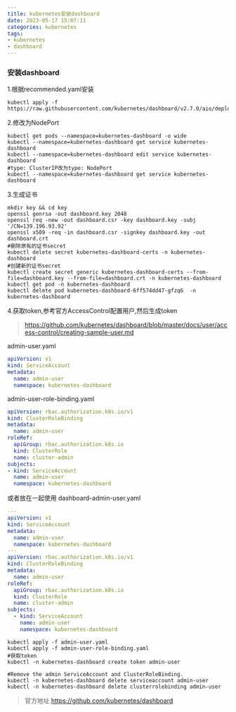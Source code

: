 ```yaml
---
title: kubernetes安装dashboard
date: 2023-05-17 15:07:11
categories: kubernetes
tags:
- kubernetes
- dashboard
---
```

### 安装dashboard
1.根据recommended.yaml安装
~~~shell
kubectl apply -f https://raw.githubusercontent.com/kubernetes/dashboard/v2.7.0/aio/deploy/recommended.yaml
~~~
2.修改为NodePort
~~~shell
kubectl get pods --namespace=kubernetes-dashboard -o wide
kubectl --namespace=kubernetes-dashboard get service kubernetes-dashboard
kubectl --namespace=kubernetes-dashboard edit service kubernetes-dashboard
#type: ClusterIP改为type: NodePort
kubectl --namespace=kubernetes-dashboard get service kubernetes-dashboard
~~~
3.生成证书
~~~shell
mkdir key && cd key
openssl genrsa -out dashboard.key 2048
openssl req -new -out dashboard.csr -key dashboard.key -subj '/CN=139.196.93.92'
openssl x509 -req -in dashboard.csr -signkey dashboard.key -out dashboard.crt
#删除原有的证书secret
kubectl delete secret kubernetes-dashboard-certs -n kubernetes-dashboard
#创建新的证书secret
kubectl create secret generic kubernetes-dashboard-certs --from-file=dashboard.key --from-file=dashboard.crt -n kubernetes-dashboard
kubectl get pod -n kubernetes-dashboard
kubectl delete pod kubernetes-dashboard-6ff574dd47-gfzq6  -n kubernetes-dashboard
~~~
4.获取token,参考官方AccessControl配置用户,然后生成token
> https://github.com/kubernetes/dashboard/blob/master/docs/user/access-control/creating-sample-user.md

admin-user.yaml
~~~yaml
apiVersion: v1
kind: ServiceAccount
metadata:
  name: admin-user
  namespace: kubernetes-dashboard
~~~
admin-user-role-binding.yaml
~~~yaml
apiVersion: rbac.authorization.k8s.io/v1
kind: ClusterRoleBinding
metadata:
  name: admin-user
roleRef:
  apiGroup: rbac.authorization.k8s.io
  kind: ClusterRole
  name: cluster-admin
subjects:
- kind: ServiceAccount
  name: admin-user
  namespace: kubernetes-dashboard
~~~
或者放在一起使用 dashboard-admin-user.yaml
~~~yaml
---
apiVersion: v1
kind: ServiceAccount
metadata:
  name: admin-user
  namespace: kubernetes-dashboard
---
apiVersion: rbac.authorization.k8s.io/v1
kind: ClusterRoleBinding
metadata:
  name: admin-user
roleRef:
  apiGroup: rbac.authorization.k8s.io
  kind: ClusterRole
  name: cluster-admin
subjects:
  - kind: ServiceAccount
    name: admin-user
    namespace: kubernetes-dashboard
~~~
~~~shell
kubectl apply -f admin-user.yaml
kubectl apply -f admin-user-role-binding.yaml
#获取token
kubectl -n kubernetes-dashboard create token admin-user
~~~
~~~shell
#Remove the admin ServiceAccount and ClusterRoleBinding.
kubectl -n kubernetes-dashboard delete serviceaccount admin-user
kubectl -n kubernetes-dashboard delete clusterrolebinding admin-user
~~~
> 官方地址 https://github.com/kubernetes/dashboard
